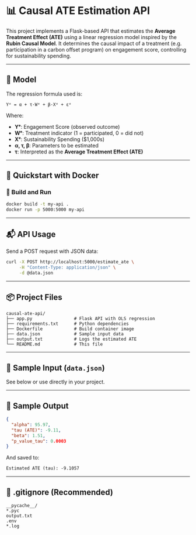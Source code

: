 # 📊 Causal ATE Estimation API

This project implements a Flask-based API that estimates the **Average Treatment Effect (ATE)** using a linear regression model inspired by the **Rubin Causal Model**. It determines the causal impact of a treatment (e.g. participation in a carbon offset program) on engagement score, controlling for sustainability spending.

---

## 🧠 Model

The regression formula used is:

```
Yᵉ = α + τ·Wᵉ + β·Xᵉ + εᵉ
```

Where:
- **Yᵉ**: Engagement Score (observed outcome)
- **Wᵉ**: Treatment indicator (1 = participated, 0 = did not)
- **Xᵉ**: Sustainability Spending ($1,000s)
- **α, τ, β**: Parameters to be estimated
- **τ**: Interpreted as the **Average Treatment Effect (ATE)**

---

## 🚀 Quickstart with Docker

### 💠 Build and Run

```bash
docker build -t my-api .
docker run -p 5000:5000 my-api
```

---

## 📬 API Usage

Send a POST request with JSON data:

```bash
curl -X POST http://localhost:5000/estimate_ate \
     -H "Content-Type: application/json" \
     -d @data.json
```

---

## 📦 Project Files

```
causal-ate-api/
├── app.py                # Flask API with OLS regression
├── requirements.txt      # Python dependencies
├── Dockerfile            # Build container image
├── data.json             # Sample input data
├── output.txt            # Logs the estimated ATE
└── README.md             # This file
```

---

## 📄 Sample Input (`data.json`)

See below or use directly in your project.

---

## 📄 Sample Output

```json
{
  "alpha": 95.97,
  "tau (ATE)": -9.11,
  "beta": 1.51,
  "p_value_tau": 0.0003
}
```

And saved to:

```txt
Estimated ATE (tau): -9.1057
```

---

## 🧹 .gitignore (Recommended)

```
__pycache__/
*.pyc
output.txt
.env
*.log
```
